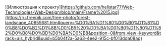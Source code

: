 ![Иллюстрация к проекту][https://github.com/hellstar77/Web-Technologies-Web-Design/blob/main/Frame%2015.jpg](https://ru.freepik.com/free-photo/forest-landscape_40855681.htm#query=%D0%BA%D1%80%D0%B0%D1%81%D0%B8%D0%B2%D1%8B%D0%B5%20%D0%BA%D0%B0%D1%80%D1%82%D0%B8%D0%BD%D0%BA%D0%B8&position=0&from_view=keyword&track=ais_hybrid&uuid=b5b04f2a-5a63-4ee2-915c-bf013dda08ad)
